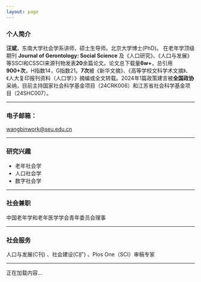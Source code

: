 ```yaml
---
layout: page
---
```


### 个人简介

**汪斌**，东南大学社会学系讲师，硕士生导师。北京大学博士(PhD)。
在老年学顶级期刊 **Journal of Gerontology: Social Science** 及《人口研究》、《人口与发展》等SSCI和CSSCI来源刊物发表**20**余篇论文。论文总下载量**6w+**，总引用**900+次**，H指数14，G指数21。**7次**被《新华文摘》、《高等学校文科学术文摘》、《人大复印报刊资料（人口学）》摘编或全文转载。2024年1篇政策建言被**全国政协**采纳，目前主持国家社会科学基金项目（24CRK006）和江苏省社会科学基金项目（24SHC007）。

---

### 电子邮箱：

wangbinwork@seu.edu.cn

---

### 研究兴趣

- 老年社会学
- 人口社会学
- 数字社会学

---

### 社会兼职

中国老年学和老年医学学会青年委员会理事

---

### 社会服务

人口与发展(C刊) 、社会建设(C扩) 、Plos One（SCI）审稿专家

---

<!-- 加载页面  提取内容 -->
<div id="dynamic-content">
  <p>正在加载内容...</p>
</div>

<script>
  // 需要加载的页面列表（采用绝对 URL）
  const pages = [
    "https://bwphd.github.io/publications/",
    "https://bwphd.github.io/awards/",
    "https://bwphd.github.io/teach/",
    "https://bwphd.github.io/blogs/"
  ];

  async function loadContent() {
    const contentDiv = document.getElementById("dynamic-content");
    let aggregateHTML = ""; // 用于聚合所有页面内容

    // 依次加载各页面（顺序加载，确保内容排列有序）
    for (const page of pages) {
      try {
        const response = await fetch(page);
        // 检查 HTTP 响应状态
        if (!response.ok) {
          throw new Error(`HTTP 错误：${response.status}`);
        }
        const text = await response.text();

        // 创建临时容器提取 <body> 内部的 HTML 内容
        const tempDiv = document.createElement("div");
        tempDiv.innerHTML = text;
        const bodyContent = tempDiv.querySelector("body");

        if (bodyContent) {
          aggregateHTML += bodyContent.innerHTML;
        } else {
          aggregateHTML += `<p>无法加载 ${page}</p>`;
        }
      } catch (error) {
        aggregateHTML += `<p>加载 ${page} 失败</p>`;
      }
    }
    // 一次性更新 DOM，避免多次重绘
    contentDiv.innerHTML = aggregateHTML;
  }

  // 页面加载完成后自动调用加载函数
  window.addEventListener("load", loadContent);
</script>

